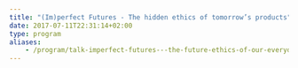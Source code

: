 ```yaml
---
title: "(Im)perfect Futures - The hidden ethics of tomorrow’s products"
date: 2017-07-11T22:31:14+02:00
type: program
aliases:
    - /program/talk-imperfect-futures---the-future-ethics-of-our-everyday-products-goddemeyer-daniel.html
---
```

